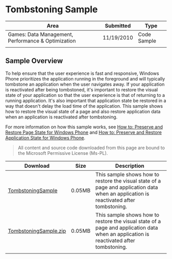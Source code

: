 # Tombstoning Sample

|Area|Submitted|Type|
|-|-|-|
Games: Data Management, Performance & Optimization|11/19/2010|Code Sample
||||

## Sample Overview

To help ensure that the user experience is fast and responsive, Windows Phone prioritizes the application running in the foreground and will typically tombstone an application when the user navigates away. If your application is reactivated after being tombstoned, it's important to restore the visual state of your application so that the user experience is that of returning to a running application. It's also important that application state be restored in a way that doesn't delay the load time of the application. This sample shows how to restore the visual state of a page and also restore application data when an application is reactivated after tombstoning.

For more information on how this sample works, see [How to: Preserve and Restore Page State for Windows Phone](http://go.microsoft.com/fwlink/?LinkID=206638) and [How to: Preserve and Restore Application State for Windows Phone](http://go.microsoft.com/fwlink/?LinkID=206639).

> All content and source code downloaded from this page are bound to the Microsoft Permissive License (Ms-PL).

Download | Size | Description
---|---|---|
[TombstoningSample](https://github.com/simondarksidej/XNAGameStudio/tree/master/Samples/TombstoningSample) | 0.05MB | This sample shows how to restore the visual state of a page and application data when an application is reactivated after tombstoning.
[TombstoningSample.zip](https://github.com/simondarksidej/XNAGameStudioZips/raw/zips/TombstoningSample.zip) | 0.05MB | This sample shows how to restore the visual state of a page and application data when an application is reactivated after tombstoning.
||||
